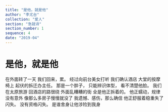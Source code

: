 ```yaml
---
title: "是他，就是他"
author: "李尤台"
collection: "爱人"
section: "急就诗"
section_number: 1
sequence: 4
date: "2019-04"
---
```


# 是他，就是他

在外面转了一天
我们回来，累。
经过向前台美女打听
我们确认酒店
大堂的按摩椅上
起伏的拆迁办主任。
那是一个胖子，
只能辨识体型，
看不清楚他脸。
我们在太原旅游
回酒店的路很绕
外面乱糟糟的街
全是他正拆着的。
他正蠕动，规律没有意外
像那么多房子慢慢就没了
我遗憾、感伤，那么确信
他正舒服着稳重失了闪失。
没有资格闪失。
是谁舍身让他涉险到我身
